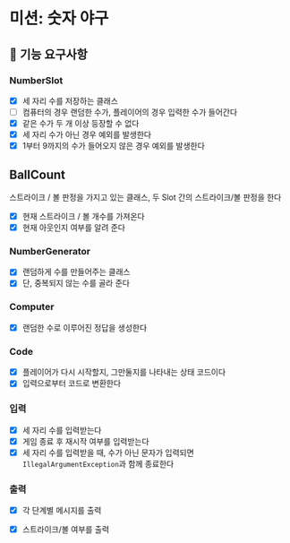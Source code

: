 # 미션: 숫자 야구

## 🎯 기능 요구사항

### NumberSlot

- [x] 세 자리 수를 저장하는 클래스
- [ ] 컴퓨터의 경우 랜덤한 수가, 플레이어의 경우 입력한 수가 들어간다
- [x] 같은 수가 두 개 이상 등장할 수 없다
- [x] 세 자리 수가 아닌 경우 예외를 발생한다
- [x] 1부터 9까지의 수가 들어오지 않은 경우 예외를 발생한다

## BallCount

스트라이크 / 볼 판정을 가지고 있는 클래스, 두 Slot 간의 스트라이크/볼 판정을 한다

- [x] 현재 스트라이크 / 볼 개수를 가져온다
- [x] 현재 아웃인지 여부를 알려 준다

### NumberGenerator

- [x] 랜덤하게 수를 만들어주는 클래스
- [x] 단, 중복되지 않는 수를 골라 준다

### Computer
- [x] 랜덤한 수로 이루어진 정답을 생성한다

### Code
- [x] 플레이어가 다시 시작할지, 그만둘지를 나타내는 상태 코드이다
- [x] 입력으로부터 코드로 변환한다

### 입력

- [x] 세 자리 수를 입력받는다
- [x] 게임 종료 후 재시작 여부를 입력받는다
- [x] 세 자리 수를 입력받을 때, 수가 아닌 문자가 입력되면 `IllegalArgumentException`과 함께 종료한다

### 출력

- [x] 각 단계별 메시지를 출력
- [x] 스트라이크/볼 여부를 출력

